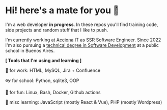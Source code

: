 # Hi! here's a mate for you 🧉

I'm a web developer **in progress**. In these repos you'll find training code, side projects and random stuff that I like to push.

I'm currently working at [Acciona IT](https://www.acciona-it.com/) as SSR Software Engineer. Since 2022 I'm also pursuing a [technical degree in Software Development](https://www.ifts18.edu.ar/carreras/tsds/plan-tsds) at a public school in Buenos Aires.

**[ Tools that I'm using and learning ]** 

👷 for work: HTML, MySQL, Jira + Confluence

👓 for school: Python, sqlite3, OOP

🐧 for fun: Linux, Bash, Docker, Github actions

👾 misc learning: JavaScript (mostly React & Vue), PHP (mostly Wordpress)
